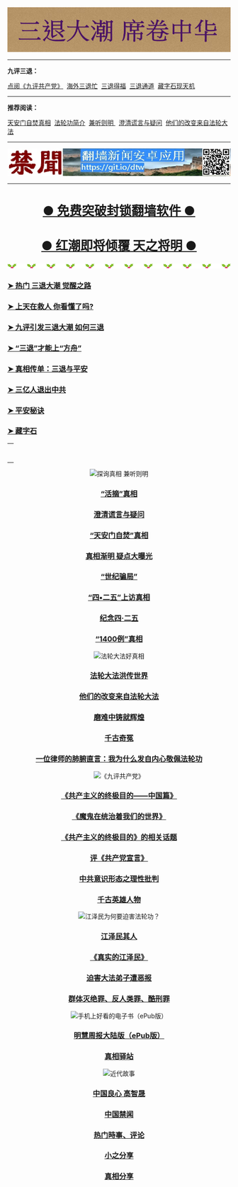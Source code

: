 <div align=center><a href="https://git.io/zaasfa"><img src="img/92p58PICwi8.png"></a></div>
<hr>

<b>九评三退：</b><br>

<a href="https://git.io/sos">点阅《九评共产党》</a>&nbsp;
<a href="https://git.io/zbdodo">海外三退忙</a>&nbsp;
<a href="https://git.io/zbaaas">三退得福</a>&nbsp;
<a href="https://git.io/tv75"> 三退通道</a>&nbsp;
<a href="https://git.io/zaasfa"> 藏字石现天机</a>
<hr>

<b>推荐阅读：</b><br>

<a href="https://git.io/ssss2">天安门自焚真相</a>&nbsp;
<a href="https://git.io/02">法轮功简介</a>&nbsp;
<a href="https://git.io/tr">兼听则明 </a>&nbsp;
<a href="https://github.com/dfchunsring/wer/blob/master/zxtk.md">澄清谎言与疑问</a>&nbsp;
<a href="https://git.io/wwdada">他们的改变来自法轮大法</a>
<hr>
<div align=center><a href="https://git.io/dtw"><img src="img/dtwapp.jpg"></a></div>
<hr>




<div align=center>
<h1><b><a href="https://github.com/awwkk/usdom/blob/master/forfor.md">● 免费突破封锁翻墙软件 ● </a></b></h1></div>

<div align=center>
<h1><b><a href="https://github.com/awwkk/usdom/blob/master/forfor.md">● 红潮即将倾覆  天之将明 ● </a></b></h1></div>

<div align=center><img src="img/b_illust_103_0M.png"></div></p>

<table>
<tr><h3><b><a href="https://git.io/zb">➤ 热门 三退大潮 觉醒之路</a></b></h3><td>
</tr>
</td>
<tr><h3><b><a href="https://github.com/bcdz/true01/blob/master/msos.md">➤ 上天在救人 你看懂了吗?</a></b></h3><td>
</tr>
</td>
<tr><h3><b><a href="https://git.io/kkssos">➤ 九评引发三退大潮 如何三退</a></b></h3><td>
</tr>
</td>
<tr><h3><b><a href="https://git.io/3th">➤ “三退”才能上“方舟”</a></b></h3><td>
</tr>
</td>
<tr><h3><b><a href="https://git.io/stpa">➤ 真相传单：三退与平安</a></b></h3><td>
</tr>
</td>
<tr><h3><b><a href="https://git.io/3w">➤ 三亿人退出中共</a></b></h3><td>
</tr>
</td>
<tr><h3><b><a href="https://git.io/zbaaas">➤ 平安秘诀</a></b></h3><td>
</tr>
</td>
<tr><h3><b><a href="https://git.io/zaasfa">➤ 藏字石</a></b></h3><td>
</tr>
</td>

</table>

<div align=center><IMG SRC="true/img-2/b_illust_103_0M.png</div></p>


<table>
<tr><h3><b><a href="https://git.io/ykkk">探询真相 兼听则明</a></b></h3><td></tr>
</td>
  
<tr><h3><b><a href="https://git.io/4yu">“活摘”真相</a></b></h3><td>
  </tr>
</td>
<tr><h3><b><a href="https://git.io/zxtk1">澄清谎言与疑问</a></b></h3><td></tr>
</td>
<tr><h3><b><a href="https://git.io/zf">“天安门自焚”真相</a></b></h3><td></tr>
</td>
<tr><h3><b><a href="https://git.io/ssss2">真相渐明 疑点大曝光</a></b></h3><td></tr>
</td>
<tr><h3><b><a href="https://git.io/ssss2">“世纪骗局”</a></b></h3><td></tr>
</td>
<tr><h3><b><a href="https://git.io/55">“四•二五”上访真相</a></b></h3><td></tr>
</td>
<tr><h3><b><a href="https://git.io/ykykyk">纪念四·二五</a></b></h3><td></tr>
</td>
<tr><h3><b><a href="https://git.io/1400">“1400例”真相</a></b></h3><td></tr>
</td>


</table>

<div align=center><IMG SRC="true/img-2/b_illust_103_0M.png</div></p>

<table>
<tr><h3><b><a href="https://git.io/02">法轮大法好真相</a></b></h3><td></tr>
</td>
<tr><h3><b><a href="https://git.io/cvs">法轮大法洪传世界</a></b></h3><td></tr>
</td>
<tr><h3><b><a href="https://git.io/kkdada">他们的改变来自法轮大法</a></b></h3><td></tr>
</td>
<tr><h3><b><a href="https://git.io/Sing">磨难中铸就辉煌</a></b></h3><td></tr>
</td>
<tr><h3><b><a href="https://git.io/Ju2">千古奇冤</a></b></h3><td></tr>
</td>
<tr><h3><b><a href="https://git.io/yer">一位律师的肺腑直言：我为什么发自内心敬佩法轮功</a></b></h3><td></tr>
</td>


</table>

<div align=center><IMG SRC="true/img-2/b_illust_103_0M.png</div></p>

<table>
<tr><h3><b><a href="https://git.io/9m">《九评共产党》</a></b></h3><td></tr>
</td>
<tr><h3><b><a href="https://git.io/goal">《共产主义的终极目的——中国篇》</a></b></h3><td></tr>
</td>
<tr><h3><b><a href="https://git.io/goal-2">《魔鬼在统治着我们的世界》</a></b></h3><td></tr>
</td>
<tr><h3><b><a href="https://github.com/goodabc/GCC/blob/master/xgpl.md">《共产主义的终极目的》的相关话题</a></b></h3><td></tr>
</td>
<tr><h3><b><a href="https://github.com/no1show/show1/blob/master/gcdsy.md">评《共产党宣言》</a></b></h3><td></tr>
</td>
<tr><h3><b><a href="https://github.com/no1show/show1/blob/master/whss.md">中共意识形态之理性批判</a></b></h3><td></tr>
</td>
<tr><h3><b><a href="https://git.io/cgys">千古英雄人物</a></b></h3><td></tr>
</td>

</table>


<div align=center><IMG SRC="true/img-2/b_illust_103_0M.png</div></p>

<table>
<tr><h3><b><a href="https://github.com/dfchunsring/drdr/blob/master/README.md">江泽民为何要迫害法轮功？</a></b></h3><td></tr>
</td>
<tr><h3><b><a href="https://github.com/dfchunsring/wer/blob/master/jzmqr.md">江泽民其人</a></b></h3><td></tr>
</td>
<tr><h3><b><a href="https://git.io/cee">《真实的江泽民》</a></b></h3><td></tr>
</td>
<tr><h3><b><a href="https://git.io/perhi">迫害大法弟子遭恶报</a></b></h3><td></tr>
</td>
<tr><h3><b><a href="https://git.io/ssbbaaa">群体灭绝罪、反人类罪、酷刑罪</a></b></h3><td></tr>
</td>


</table>


<div align=center><IMG SRC="true/img-2/b_illust_103_0M.png</div></p>

<table>
<tr><h3><b><a href="https://git.io/3f">手机上好看的电子书（ePub版）</a></b></h3><td></tr>
</td>
<tr><h3><b><a href="https://github.com/3fmd/gm/blob/master/mhzb.md">明慧周报大陆版（ePub版）</a></b></h3><td></tr>
</td>
<tr><h3><b><a href="https://git.io/ming2">真相驿站</a></b></h3><td></tr>
</td>


</table>

<div align=center><IMG SRC="true/img-2/b_illust_103_0M.png</div></p>

<table>
<tr><h3><b><a href="https://git.io/jdd">近代故事</a></b></h3><td></tr>
</td>
<tr><h3><b><a href="https://git.io/gzsls">中国良心 高智晟</a></b></h3><td></tr>
</td>
<tr><h3><b><a href="https://git.io/kkopop">中国禁闻</a></b></h3><td></tr>
</td>
<tr><h3><b><a href="https://git.io/n99">热门時事、评论</a></b></h3><td></tr>
</td>
<tr><h3><b><a href="https://git.io/wnn">小之分享</a></b></h3><td></tr>
</td>
<tr><h3><b><a href="https://git.io/birdf">真相分享</a></b></h3><td></tr>
</td>


</table>

<div align=center><IMG SRC="true/img-2/b_illust_103_0M.png</div></p>




